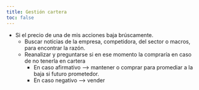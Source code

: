 ```yaml
---
title: Gestión cartera
toc: false
---
```

- Si el precio de una de mis acciones baja brúscamente.
    - Buscar noticias de la empresa, competidora, del sector o macros, para encontrar la razón.
    - Reanalizar y preguntarse si en ese momento la compraría en caso de no tenerla en cartera
        - En caso afirmativo --> mantener o comprar para promediar a la baja si futuro prometedor.
        - En caso negativo --> vender
